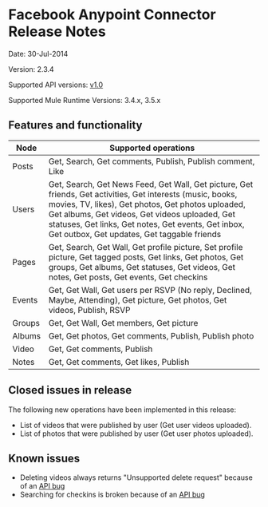 Facebook Anypoint Connector Release Notes
=========================================

Date: 30-Jul-2014

Version: 2.3.4

Supported API versions: [v1.0](https://developers.facebook.com/docs/graph-api/reference/v1.0)

Supported Mule Runtime Versions: 3.4.x, 3.5.x

Features and functionality
--------------------------

| Node   	| Supported operations                                                                                                                                                                                                                                                                                                  	|
|--------	|-----------------------------------------------------------------------------------------------------------------------------------------------------------------------------------------------------------------------------------------------------------------------------------------------------------------------	|
| Posts  	| Get, Search, Get comments, Publish, Publish comment, Like                                                                                                                                                                                                                                                             	|
| Users  	| Get, Search, Get News Feed, Get Wall, Get picture, Get friends, Get activities, Get interests (music, books, movies, TV, likes), Get photos, Get photos uploaded, Get albums, Get videos, Get videos uploaded, Get statuses, Get links, Get notes, Get events, Get inbox, Get outbox, Get updates, Get taggable friends 	|
| Pages  	| Get, Search, Get Wall, Get profile picture, Set profile picture, Get tagged posts, Get links, Get photos, Get groups, Get albums, Get statuses, Get videos, Get notes, Get posts, Get events, Get checkins                                                                                                            	|
| Events 	| Get, Get Wall, Get users per RSVP (No reply, Declined, Maybe, Attending), Get picture, Get photos, Get videos, Publish, RSVP                                                                                                                                                                                            	|
| Groups 	| Get, Get Wall, Get members, Get picture                                                                                                                                                                                                                                                                                 	|
| Albums 	| Get, Get photos, Get comments, Publish, Publish photo                                                                                                                                                                                                                                                                   	|
| Video  	| Get, Get comments, Publish                                                                                                                                                                                                                                                                                              	|
| Notes  	| Get, Get comments, Get likes, Publish                                                                                                                                                                                                                                                                                    	|

Closed issues in release
------------------------
The following new operations have been implemented in this release:
* List of videos that were published by user (Get user videos uploaded).
* List of photos that were published by user (Get user photos uploaded).

Known issues
------------

* Deleting videos always returns "Unsupported delete request" because of an [API bug](https://developers.facebook.com/bugs/1595003230723916/)
* Searching for checkins is broken because of an [API bug](https://developers.facebook.com/bugs/536595293095881)
